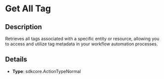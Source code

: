
# Get All Tag

## Description

Retrieves all tags associated with a specific entity or resource, allowing you to access and utilize tag metadata in your workflow automation processes.

## Details

- **Type**: sdkcore.ActionTypeNormal
